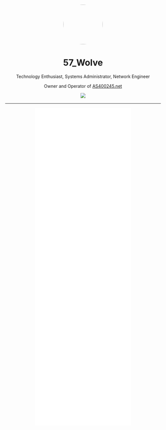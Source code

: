 <div align='center'>
  <div align='center'>
    <img
      src='https://proxy.hypersta.sh/yCPOK6-U42bMseQFSy3vqXfxDzQa5qx7On-0gBHCUEc/rs:fit:164:0:0/czM6Ly93ZXJld29sZi9hdmF0YXJzLzEwMDBweC5wbmc.webp'
      style='border-radius: 50%;'
      width='128'
      height='128'
    />
  </div>

  <h1>57_Wolve</h1>
  <center><p>Technology Enthusiast, Systems Administrator, Network Engineer</p></center>

  <p>Owner and Operator of <a href="https://AS400245.net/">AS400245.net</a></p>
  
  <p align="center">
    <a href="https://skillicons.dev">
      <img src='https://skillicons.dev/icons?i=arduino,bash,linux,raspberrypi,openstack,c,cpp,go,php,js,nodejs,html,vue,cloudflare,discord,bots,docker,git,gitlab,mysql,vscode' />
    </a>
  </p>
</div>

<hr />

<div align='center'>
  <img src='https://raw.githubusercontent.com/57-Wolve/57-Wolve/main/github-metrics.svg' />
</div>
